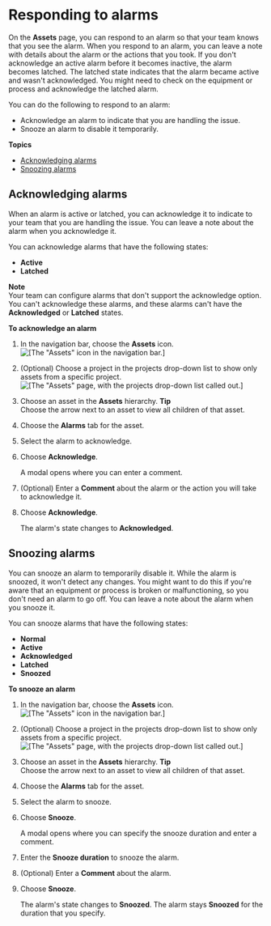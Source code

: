 # Responding to alarms<a name="respond-to-alarms"></a>

On the **Assets** page, you can respond to an alarm so that your team knows that you see the alarm\. When you respond to an alarm, you can leave a note with details about the alarm or the actions that you took\. If you don't acknowledge an active alarm before it becomes inactive, the alarm becomes latched\. The latched state indicates that the alarm became active and wasn't acknowledged\. You might need to check on the equipment or process and acknowledge the latched alarm\.

You can do the following to respond to an alarm:
+ Acknowledge an alarm to indicate that you are handling the issue\.
+ Snooze an alarm to disable it temporarily\.

**Topics**
+ [Acknowledging alarms](#acknowledge-alarms)
+ [Snoozing alarms](#snooze-alarms)

## Acknowledging alarms<a name="acknowledge-alarms"></a>

When an alarm is active or latched, you can acknowledge it to indicate to your team that you are handling the issue\. You can leave a note about the alarm when you acknowledge it\.

You can acknowledge alarms that have the following states:
+ **Active**
+ **Latched**

**Note**  
Your team can configure alarms that don't support the acknowledge option\. You can't acknowledge these alarms, and these alarms can't have the **Acknowledged** or **Latched** states\.

**To acknowledge an alarm**

1. In the navigation bar, choose the **Assets** icon\.  
![\[The "Assets" icon in the navigation bar.\]](http://docs.aws.amazon.com/iot-sitewise/latest/appguide/images/portal-navigation-asset-library-console.png)

1. <a name="asset-library-choose-project"></a>\(Optional\) Choose a project in the projects drop\-down list to show only assets from a specific project\.  
![\[The "Assets" page, with the projects drop-down list called out.\]](http://docs.aws.amazon.com/iot-sitewise/latest/appguide/images/asset-library-choose-project-console.png)

1. Choose an asset in the **Assets** hierarchy\.
**Tip**  
Choose the arrow next to an asset to view all children of that asset\.

1. Choose the **Alarms** tab for the asset\.

1. Select the alarm to acknowledge\.

1. Choose **Acknowledge**\.

   A modal opens where you can enter a comment\.

1. \(Optional\) Enter a **Comment** about the alarm or the action you will take to acknowledge it\.

1. Choose **Acknowledge**\.

   The alarm's state changes to **Acknowledged**\.

## Snoozing alarms<a name="snooze-alarms"></a>

You can snooze an alarm to temporarily disable it\. While the alarm is snoozed, it won't detect any changes\. You might want to do this if you're aware that an equipment or process is broken or malfunctioning, so you don't need an alarm to go off\. You can leave a note about the alarm when you snooze it\.

You can snooze alarms that have the following states:
+ **Normal**
+ **Active**
+ **Acknowledged**
+ **Latched**
+ **Snoozed**

**To snooze an alarm**

1. In the navigation bar, choose the **Assets** icon\.  
![\[The "Assets" icon in the navigation bar.\]](http://docs.aws.amazon.com/iot-sitewise/latest/appguide/images/portal-navigation-asset-library-console.png)

1. <a name="asset-library-choose-project"></a>\(Optional\) Choose a project in the projects drop\-down list to show only assets from a specific project\.  
![\[The "Assets" page, with the projects drop-down list called out.\]](http://docs.aws.amazon.com/iot-sitewise/latest/appguide/images/asset-library-choose-project-console.png)

1. Choose an asset in the **Assets** hierarchy\.
**Tip**  
Choose the arrow next to an asset to view all children of that asset\.

1. Choose the **Alarms** tab for the asset\.

1. Select the alarm to snooze\.

1. Choose **Snooze**\.

   A modal opens where you can specify the snooze duration and enter a comment\.

1. Enter the **Snooze duration** to snooze the alarm\.

1. \(Optional\) Enter a **Comment** about the alarm\.

1. Choose **Snooze**\.

   The alarm's state changes to **Snoozed**\. The alarm stays **Snoozed** for the duration that you specify\.